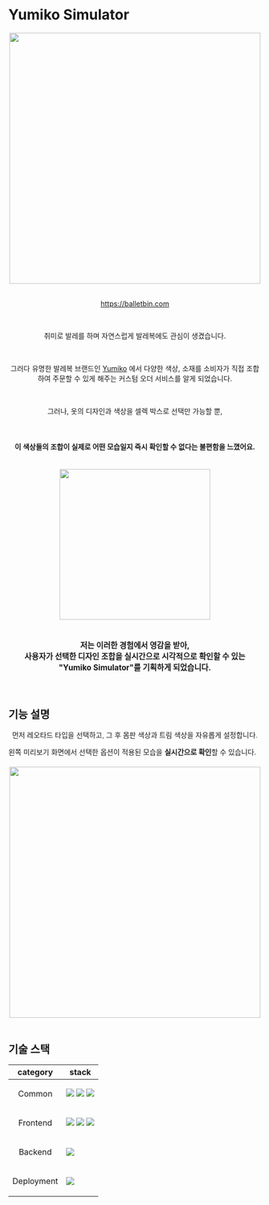 # Yumiko Simulator

<div align=center>
  <img
    align=center
    src="https://github.com/user-attachments/assets/cc12d9d9-652c-4124-a527-84ff88cb62d1"
    width="500">
</div>

<br/>

<p align=center>
  <a href="https://balletbin.com">https://balletbin.com</a>
</p>

<br/>

<p align=center>
취미로 발레를 하며 자연스럽게 발레복에도 관심이 생겼습니다. 
</p>
<br/>
<p align=center>
그러다 유명한 발레복 브랜드인
<a href="https://www.yumiko.com/">Yumiko</a>
에서 다양한 색상, 소재를 소비자가 직접 조합하여 주문할 수 있게 해주는 커스텀 오더 서비스를 알게 되었습니다.
</p>
<br/>
<p align=center>
그러나, 옷의 디자인과 색상을 셀렉 박스로 선택만 가능할 뿐, 
</p>
<br/>

<h4 align=center>이 색상들의 조합이 실제로 어떤 모습일지 즉시 확인할 수 없다는 불편함을 느꼈어요.</h4>

<br/>

<div align=center>
  <img
    align=center
    src="https://github.com/user-attachments/assets/334073be-07c7-4d4f-ae08-2d14fbaf3ef5"
    width="300">
</div>

<br/>

<h4 align=center style="text-align: center; font-size: 1.1em;">저는 이러한 경험에서 영감을 받아, <br/> 사용자가 선택한 디자인 조합을 실시간으로 시각적으로 확인할 수 있는 "Yumiko Simulator"를 기획하게 되었습니다.</h4>

<br/>

## 기능 설명

<p align=center style="text-align: center; font-weight: 300;">
먼저 레오타드 타입을 선택하고, 그 후 몸판 색상과 트림 색상을 자유롭게 설정합니다.<br/>

왼쪽 미리보기 화면에서 선택한 옵션이 적용된 모습을 **실시간으로 확인**할 수 있습니다.

<h4>

<div align=center>
  <img
    align=center
    src="https://github.com/user-attachments/assets/e983cdf3-f535-4e05-b9eb-1783380372d6"
    width="500">
</div>

<br/>

## 기술 스택

<table align=center>
    <thead>
        <tr>
            <th>category</th>
            <th>stack</th>
        </tr>
    </thead>
    <tbody>
        <tr>
            <td>
                <p align=center>Common</p>
            </td>
            <td>
                <!-- <img src="https://img.shields.io/badge/Jest-341f0e?logo=jest&logoColor=FF0000&"> -->
                <img src="https://img.shields.io/badge/Prettier-F7B93E?logo=prettier&logoColor=ffffff">
                <img src="https://img.shields.io/badge/ESLint-4B32C3?logo=Eslint">
                <img src="https://img.shields.io/badge/npm-CB3837?logo=npm&logoColor=ffffff">
            </td>
        </tr>
        <tr>
            <td>
                  <p align=center>Frontend</p>
            </td>
            <td>
                 <img src="https://img.shields.io/badge/TypeScript-3178C6?logo=typescript&logoColor=ffffff">
                <img src="https://img.shields.io/badge/Next-000000?logo=Next.js&logoColor=ffffff">
                <img src="https://img.shields.io/badge/Tailwind-06B6D4?logo=tailwindcss&logoColor=ffffff">
            </td>
        </tr>
        <tr>
            <td>
                <p align=center>Backend</p>
            </td>
            <td>
                <img src="https://img.shields.io/badge/Supabase-3FCF8E?logo=supabase&logoColor=ffffff">
            </td>
        </tr>
        <tr>
            <td>
                <p align=center>Deployment</p>
            </td>
            <td>
                <img src="https://img.shields.io/badge/vercel-000000?logo=Vercel&logoColor=009639&">
            </td>
        </tr>
    </tbody>

</table>

<br>
